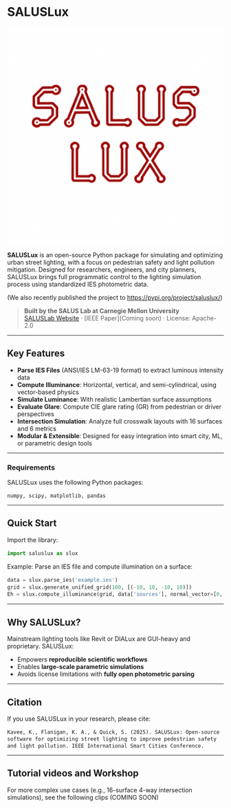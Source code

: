 # SALUSLux

![our logo](doc/SALUSLuxLogo.png)

**SALUSLux** is an open-source Python package for simulating and optimizing urban street lighting, with a focus on pedestrian safety and light pollution mitigation. Designed for researchers, engineers, and city planners, SALUSLux brings full programmatic control to the lighting simulation process using standardized IES photometric data.

(We also recently published the project to https://pypi.org/project/saluslux/)

> **Built by the SALUS Lab at Carnegie Mellon University**  
> [SALUSLab Website](https://www.flanigansaluslab.com) · [IEEE Paper](Coming soon) · License: Apache-2.0

---

## Key Features

- **Parse IES Files** (ANSI/IES LM-63-19 format) to extract luminous intensity data  
- **Compute Illuminance**: Horizontal, vertical, and semi-cylindrical, using vector-based physics  
- **Simulate Luminance**: With realistic Lambertian surface assumptions  
- **Evaluate Glare**: Compute CIE glare rating (GR) from pedestrian or driver perspectives  
- **Intersection Simulation**: Analyze full crosswalk layouts with 16 surfaces and 6 metrics  
- **Modular & Extensible**: Designed for easy integration into smart city, ML, or parametric design tools  

---
### Requirements

SALUSLux uses the following Python packages:

```
numpy, scipy, matplotlib, pandas
```

---

## Quick Start

Import the library:

```python
import saluslux as slux
```

Example: Parse an IES file and compute illumination on a surface:

```python
data = slux.parse_ies('example.ies')
grid = slux.generate_unified_grid(100, [(-10, 10, -10, 10)])
Eh = slux.compute_illuminance(grid, data['sources'], normal_vector=[0, 0, 1])
```



---

## Why SALUSLux?

Mainstream lighting tools like Revit or DIALux are GUI-heavy and proprietary. SALUSLux:

- Empowers **reproducible scientific workflows**
- Enables **large-scale parametric simulations**
- Avoids license limitations with **fully open photometric parsing**

---
## Citation

If you use SALUSLux in your research, please cite:

```
Kavee, K., Flanigan, K. A., & Quick, S. (2025). SALUSLux: Open-source software for optimizing street lighting to improve pedestrian safety and light pollution. IEEE International Smart Cities Conference.
```

---

## Tutorial videos and Workshop

For more complex use cases (e.g., 16-surface 4-way intersection simulations), see the following clips (COMING SOON)
